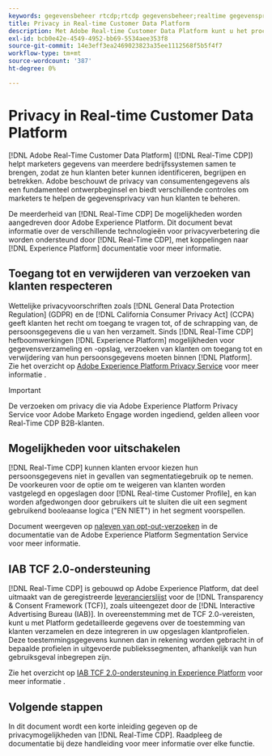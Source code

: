 ```yaml
---
keywords: gegevensbeheer rtcdp;rtcdp gegevensbeheer;realtime gegevensprofielbeheer van klanten;privacy rtcdp;rtcdp privacy
title: Privacy in Real-time Customer Data Platform
description: Met Adobe Real-time Customer Data Platform kunt u het proces stroomlijnen waarbij uw gegevensbewerkingen voldoen aan de privacyregels.
exl-id: bcb0e42e-4549-4952-bb69-5534aee353f8
source-git-commit: 14e3eff3ea2469023823a35ee1112568f5b5f4f7
workflow-type: tm+mt
source-wordcount: '387'
ht-degree: 0%

---
```


# Privacy in Real-time Customer Data Platform

[!DNL Adobe Real-Time Customer Data Platform] ([!DNL Real-Time CDP]) helpt marketers gegevens van meerdere bedrijfssystemen samen te brengen, zodat ze hun klanten beter kunnen identificeren, begrijpen en betrekken. Adobe beschouwt de privacy van consumentengegevens als een fundamenteel ontwerpbeginsel en biedt verschillende controles om marketers te helpen de gegevensprivacy van hun klanten te beheren.

De meerderheid van [!DNL Real-Time CDP] De mogelijkheden worden aangedreven door Adobe Experience Platform. Dit document bevat informatie over de verschillende technologieën voor privacyverbetering die worden ondersteund door [!DNL Real-Time CDP], met koppelingen naar [!DNL Experience Platform] documentatie voor meer informatie.

## Toegang tot en verwijderen van verzoeken van klanten respecteren

Wettelijke privacyvoorschriften zoals [!DNL General Data Protection Regulation] (GDPR) en de [!DNL California Consumer Privacy Act] (CCPA) geeft klanten het recht om toegang te vragen tot, of de schrapping van, de persoonsgegevens die u van hen verzamelt. Sinds [!DNL Real-Time CDP] hefboomwerkingen [!DNL Experience Platform] mogelijkheden voor gegevensverzameling en -opslag, verzoeken van klanten om toegang tot en verwijdering van hun persoonsgegevens moeten binnen [!DNL Platform]. Zie het overzicht op [Adobe Experience Platform Privacy Service](../../privacy-service/home.md) voor meer informatie .

>[!IMPORTANT]
>
> De verzoeken om privacy die via Adobe Experience Platform Privacy Service voor Adobe Marketo Engage worden ingediend, gelden alleen voor Real-Time CDP B2B-klanten.

## Mogelijkheden voor uitschakelen

[!DNL Real-Time CDP] kunnen klanten ervoor kiezen hun persoonsgegevens niet in gevallen van segmentatiegebruik op te nemen. De voorkeuren voor de optie om te weigeren van klanten worden vastgelegd en opgeslagen door [!DNL Real-time Customer Profile], en kan worden afgedwongen door gebruikers uit te sluiten die uit een segment gebruikend booleaanse logica (&quot;EN NIET&quot;) in het segment voorspellen.

Document weergeven op [naleven van opt-out-verzoeken](../../segmentation/consents.md) in de documentatie van de Adobe Experience Platform Segmentation Service voor meer informatie.

## IAB TCF 2.0-ondersteuning

[!DNL Real-Time CDP] is gebouwd op Adobe Experience Platform, dat deel uitmaakt van de geregistreerde [leverancierslijst](https://iabeurope.eu/vendor-list-tcf-v2-0/) voor de [!DNL Transparency & Consent Framework (TCF)], zoals uiteengezet door de [!DNL Interactive Advertising Bureau (IAB)]. In overeenstemming met de TCF 2.0-vereisten, kunt u met Platform gedetailleerde gegevens over de toestemming van klanten verzamelen en deze integreren in uw opgeslagen klantprofielen. Deze toestemmingsgegevens kunnen dan in rekening worden gebracht in of bepaalde profielen in uitgevoerde publiekssegmenten, afhankelijk van hun gebruiksgeval inbegrepen zijn.

Zie het overzicht op [IAB TCF 2.0-ondersteuning in Experience Platform](../../landing/governance-privacy-security/consent/iab/overview.md) voor meer informatie .

## Volgende stappen

In dit document wordt een korte inleiding gegeven op de privacymogelijkheden van [!DNL Real-Time CDP]. Raadpleeg de documentatie bij deze handleiding voor meer informatie over elke functie.
